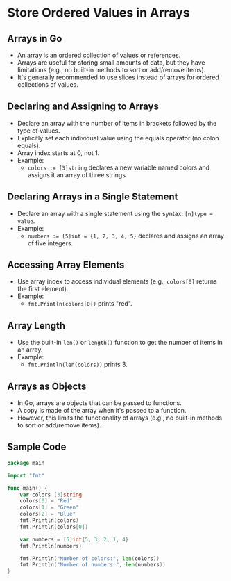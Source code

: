 # Store Ordered Values in Arrays

## Arrays in Go

- An array is an ordered collection of values or references.
- Arrays are useful for storing small amounts of data, but they have limitations (e.g., no built-in methods to sort or add/remove items).
- It's generally recommended to use slices instead of arrays for ordered collections of values.

## Declaring and Assigning to Arrays

- Declare an array with the number of items in brackets followed by the type of values.
- Explicitly set each individual value using the equals operator (no colon equals).
- Array index starts at 0, not 1.
- Example:
  - `colors := [3]string` declares a new variable named colors and assigns it an array of three strings.

## Declaring Arrays in a Single Statement

- Declare an array with a single statement using the syntax: `[n]type = value`.
- Example:
  - `numbers := [5]int = {1, 2, 3, 4, 5}` declares and assigns an array of five integers.

## Accessing Array Elements

- Use array index to access individual elements (e.g., `colors[0]` returns the first element).
- Example:
  - `fmt.Println(colors[0])` prints "red".

## Array Length

- Use the built-in `len()` or `length()` function to get the number of items in an array.
- Example:
  - `fmt.Println(len(colors))` prints 3.

## Arrays as Objects

- In Go, arrays are objects that can be passed to functions.
- A copy is made of the array when it's passed to a function.
- However, this limits the functionality of arrays (e.g., no built-in methods to sort or add/remove items).

## Sample Code

```go
package main

import "fmt"

func main() {
	var colors [3]string
	colors[0] = "Red"
	colors[1] = "Green"
	colors[2] = "Blue"
	fmt.Println(colors)
	fmt.Println(colors[0])

	var numbers = [5]int{5, 3, 2, 1, 4}
	fmt.Println(numbers)

	fmt.Println("Number of colors:", len(colors))
	fmt.Println("Number of numbers:", len(numbers))
}
```
